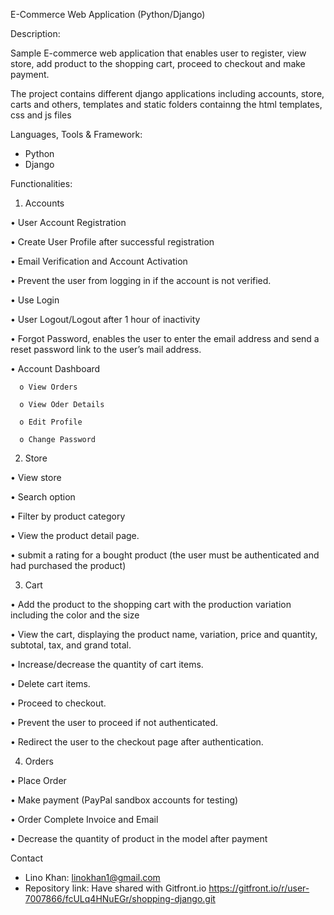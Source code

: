 E-Commerce Web Application (Python/Django)

Description:

Sample E-commerce web application that enables user to register, view store, add product
to the shopping cart, proceed to checkout and make payment.

The project contains different django applications including accounts, store, carts and others,
templates and static folders containng the html templates, css and js files

Languages, Tools & Framework:

- Python
- Django

Functionalities:

1.	Accounts

  •	User Account Registration
  
  •	Create User Profile after successful registration
  
  •	Email Verification and Account Activation
  
  •	Prevent the user from logging in if the account is not verified.
  
  •	Use Login
  
  •	User Logout/Logout after 1 hour of inactivity
  
  •	Forgot Password, enables the user to enter the email address and send a reset password link to the user’s mail address.
  
  •	Account Dashboard
  
      o	View Orders
      
      o	View Oder Details
      
      o	Edit Profile
      
      o	Change Password
      
2.	Store

  •	View store
  
  •	Search option
  
  •	Filter by product category
  
  •	View the product detail page.
  
  •	submit a rating for a bought product (the user must be authenticated and had purchased the product)

3.	Cart

  •	Add the product to the shopping cart with the production variation including the color and the size
  
  •	View the cart, displaying the product name, variation, price and quantity, subtotal, tax, and grand total.
  
  •	Increase/decrease the quantity of cart items.
  
  •	Delete cart items.
  
  •	Proceed to checkout.
  
  •	Prevent the user to proceed if not authenticated.
  
  •	Redirect the user to the checkout page after authentication.

4.	Orders

  •	Place Order
  
  •	Make payment (PayPal sandbox accounts for testing)
  
  •	Order Complete Invoice and Email
  
  •	Decrease the quantity of product in the model after payment

Contact
- Lino Khan: linokhan1@gmail.com
- Repository link: Have shared with Gitfront.io https://gitfront.io/r/user-7007866/fcULq4HNuEGr/shopping-django.git






